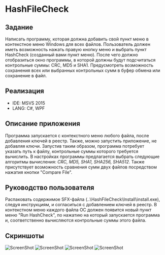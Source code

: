 # HashFileCheck

## Задание
Написать программу, которая должна добавить свой пункт меню в контекстное меню Windows для всех файлов. 
Пользователь должен иметь возможность нажать правую кнопку меню и выбрать пункт HashCheck (созданный вами пункт меню). 
После чего должно отобразиться окно программы, в которой должны будут подсчитаться контрольные суммы: CRC, MD5 и SHA1. 
Предусмотреть возможность сохранения всех или выбранных контрольных сумм в буфер обмена или сохранение в файл.

## Реализация
* IDE: MSVS 2015
* LANG: C#, WPF

## Описание приложения
Программа запускается с контекстного меню любого файла, после добавления ключей в реестр. 
Также, можно запустить приложение, не добавляя ключи. Запустив таким образом, программа потребует указать путь к файлу, 
контрольные суммы которого требуется вычислить. В настройках программы предлагается выбрать следующие алгоритмы вычисления: 
*CRC, MD5, SHA1, SHA256, SHA512*. Также присутствует возможность сравнения сумм двух файлов посредством нажатия кнопки "Compare File".

## Руководство пользователя
Распаковать содержимое SFX-файла (..\HashFileCheck\Install\install.exe), следуя инструкциям, и согласиться с добавлением ключей в реестр. 
В контекстном меню каждого файла ОС должен появится новый пункт меню "Run HashCheck", по нажатию на который запускается программа и, 
соответственно вычисляются контрольные суммы этого файла.

## Скриншоты
![ScreenShot](https://raw.github.com/insendend/HashFileCheck/master/HashFileCheck/Screenshots/scrn1.jpg)
![ScreenShot](https://raw.github.com/insendend/HashFileCheck/master/HashFileCheck/Screenshots/scrn2.jpg)
![ScreenShot](https://raw.github.com/insendend/HashFileCheck/master/HashFileCheck/Screenshots/scrn3.jpg)
![ScreenShot](https://raw.github.com/insendend/HashFileCheck/master/HashFileCheck/Screenshots/scrn4.jpg)
